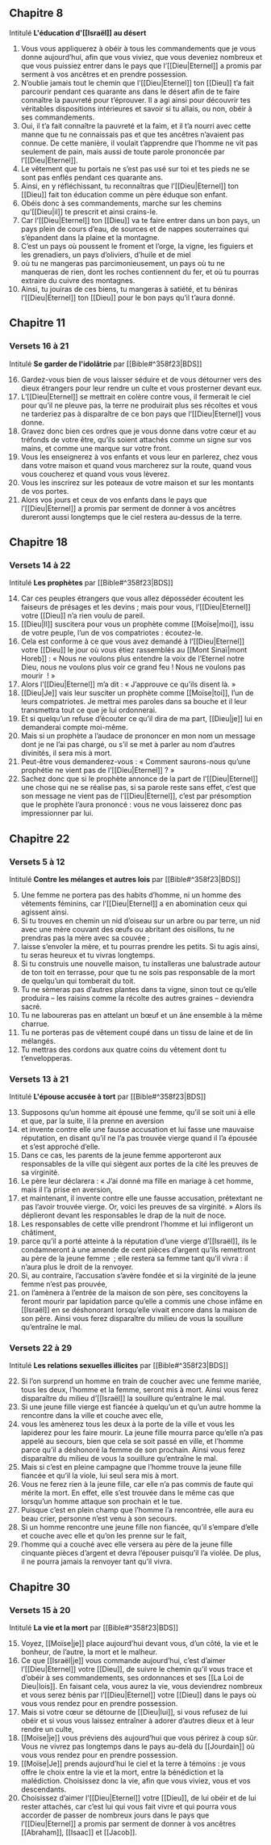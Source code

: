 ## Chapitre 8
Intitulé **L'éducation d'[[Israël]] au désert**

1) Vous vous appliquerez à obéir à tous les commandements que je vous donne aujourd’hui, afin que vous viviez, que vous deveniez nombreux et que vous puissiez entrer dans le pays que l’[[Dieu|Eternel]] a promis par serment à vos ancêtres et en prendre possession.
2) N’oublie jamais tout le chemin que l’[[Dieu|Eternel]] ton [[Dieu]] t’a fait parcourir pendant ces quarante ans dans le désert afin de te faire connaître la pauvreté pour t’éprouver. Il a agi ainsi pour découvrir tes véritables dispositions intérieures et savoir si tu allais, ou non, obéir à ses commandements.
3) Oui, il t’a fait connaître la pauvreté et la faim, et il t’a nourri avec cette manne que tu ne connaissais pas et que tes ancêtres n’avaient pas connue. De cette manière, il voulait t’apprendre que l’homme ne vit pas seulement de pain, mais aussi de toute parole prononcée par l’[[Dieu|Eternel]].
4) Le vêtement que tu portais ne s’est pas usé sur toi et tes pieds ne se sont pas enflés pendant ces quarante ans.
5) Ainsi, en y réfléchissant, tu reconnaîtras que l’[[Dieu|Eternel]] ton [[Dieu]] fait ton éducation comme un père éduque son enfant.
6) Obéis donc à ses commandements, marche sur les chemins qu’[[Dieu|il]] te prescrit et ainsi crains-le.
7) Car l’[[Dieu|Eternel]] ton [[Dieu]] va te faire entrer dans un bon pays, un pays plein de cours d’eau, de sources et de nappes souterraines qui s’épandent dans la plaine et la montagne.
8) C’est un pays où poussent le froment et l’orge, la vigne, les figuiers et les grenadiers, un pays d’oliviers, d’huile et de miel
9) où tu ne mangeras pas parcimonieusement, un pays où tu ne manqueras de rien, dont les roches contiennent du fer, et où tu pourras extraire du cuivre des montagnes.
10) Ainsi, tu jouiras de ces biens, tu mangeras à satiété, et tu béniras l’[[Dieu|Eternel]] ton [[Dieu]] pour le bon pays qu’il t’aura donné.


## Chapitre 11
### Versets 16 à 21
Intitulé **Se garder de l'idolâtrie** par [[Bible#^358f23|BDS]]

16) Gardez-vous bien de vous laisser séduire et de vous détourner vers des dieux étrangers pour leur rendre un culte et vous prosterner devant eux.
17) L’[[Dieu|Eternel]] se mettrait en colère contre vous, il fermerait le ciel pour qu’il ne pleuve pas, la terre ne produirait plus ses récoltes et vous ne tarderiez pas à disparaître de ce bon pays que l’[[Dieu|Eternel]] vous donne.
18) Gravez donc bien ces ordres que je vous donne dans votre cœur et au tréfonds de votre être, qu’ils soient attachés comme un signe sur vos mains, et comme une marque sur votre front.
19) Vous les enseignerez à vos enfants et vous leur en parlerez, chez vous dans votre maison et quand vous marcherez sur la route, quand vous vous coucherez et quand vous vous lèverez.
20) Vous les inscrirez sur les poteaux de votre maison et sur les montants de vos portes.
21) Alors vos jours et ceux de vos enfants dans le pays que l’[[Dieu|Eternel]] a promis par serment de donner à vos ancêtres dureront aussi longtemps que le ciel restera au-dessus de la terre.
## Chapitre 18
### Versets 14 à 22
Intitulé **Les prophètes** par [[Bible#^358f23|BDS]]

14) Car ces peuples étrangers que vous allez déposséder écoutent les faiseurs de présages et les devins ; mais pour vous, l’[[Dieu|Eternel]] votre [[Dieu]] n’a rien voulu de pareil.
15) [[Dieu|Il]] suscitera pour vous un prophète comme [[Moïse|moi]], issu de votre peuple, l’un de vos compatriotes : écoutez-le.
16) Cela est conforme à ce que vous avez demandé à l’[[Dieu|Eternel]] votre [[Dieu]] le jour où vous étiez rassemblés au [[Mont Sinaï|mont Horeb]] : « Nous ne voulons plus entendre la voix de l’Eternel notre Dieu, nous ne voulons plus voir ce grand feu ! Nous ne voulons pas mourir  ! »
17) Alors l’[[Dieu|Eternel]] m’a dit : « J’approuve ce qu’ils disent là. »
18) [[Dieu|Je]] vais leur susciter un prophète comme [[Moïse|toi]], l’un de leurs compatriotes. Je mettrai mes paroles dans sa bouche et il leur transmettra tout ce que je lui ordonnerai.
19) Et si quelqu’un refuse d’écouter ce qu’il dira de ma part, [[Dieu|je]] lui en demanderai compte moi-même.
20) Mais si un prophète a l’audace de prononcer en mon nom un message dont je ne l’ai pas chargé, ou s’il se met à parler au nom d’autres divinités, il sera mis à mort.
21) Peut-être vous demanderez-vous : « Comment saurons-nous qu’une prophétie ne vient pas de l’[[Dieu|Eternel]] ? »
22) Sachez donc que si le prophète annonce de la part de l’[[Dieu|Eternel]] une chose qui ne se réalise pas, si sa parole reste sans effet, c’est que son message ne vient pas de l’[[Dieu|Eternel]], c’est par présomption que le prophète l’aura prononcé : vous ne vous laisserez donc pas impressionner par lui.
## Chapitre 22
### Versets 5 à 12
Intitulé **Contre les mélanges et autres lois** par [[Bible#^358f23|BDS]]

5) Une femme ne portera pas des habits d’homme, ni un homme des vêtements féminins, car l’[[Dieu|Eternel]] a en abomination ceux qui agissent ainsi.
6) Si tu trouves en chemin un nid d’oiseau sur un arbre ou par terre, un nid avec une mère couvant des œufs ou abritant des oisillons, tu ne prendras pas la mère avec sa couvée ;
7) laisse s’envoler la mère, et tu pourras prendre les petits. Si tu agis ainsi, tu seras heureux et tu vivras longtemps.
8) Si tu construis une nouvelle maison, tu installeras une balustrade autour de ton toit en terrasse, pour que tu ne sois pas responsable de la mort de quelqu’un qui tomberait du toit.
9) Tu ne sèmeras pas d’autres plantes dans ta vigne, sinon tout ce qu’elle produira – les raisins comme la récolte des autres graines – deviendra sacré.
10) Tu ne laboureras pas en attelant un bœuf et un âne ensemble à la même charrue.
11) Tu ne porteras pas de vêtement coupé dans un tissu de laine et de lin mélangés.
12) Tu mettras des cordons aux quatre coins du vêtement dont tu t’envelopperas.
### Versets 13 à 21
Intitulé **L'épouse accusée à tort** par [[Bible#^358f23|BDS]]

13) Supposons qu’un homme ait épousé une femme, qu’il se soit uni à elle et que, par la suite, il la prenne en aversion
14) et invente contre elle une fausse accusation et lui fasse une mauvaise réputation, en disant qu’il ne l’a pas trouvée vierge quand il l’a épousée et s’est approché d’elle.
15) Dans ce cas, les parents de la jeune femme apporteront aux responsables de la ville qui siègent aux portes de la cité les preuves de sa virginité.
16) Le père leur déclarera : « J’ai donné ma fille en mariage à cet homme, mais il l’a prise en aversion,
17) et maintenant, il invente contre elle une fausse accusation, prétextant ne pas l’avoir trouvée vierge. Or, voici les preuves de sa virginité. » Alors ils déplieront devant les responsables le drap de la nuit de noce.
18) Les responsables de cette ville prendront l’homme et lui infligeront un châtiment,
19) parce qu’il a porté atteinte à la réputation d’une vierge d’[[Israël]], ils le condamneront à une amende de cent pièces d’argent qu’ils remettront au père de la jeune femme  ; elle restera sa femme tant qu’il vivra : il n’aura plus le droit de la renvoyer.
20) Si, au contraire, l’accusation s’avère fondée et si la virginité de la jeune femme n’est pas prouvée,
21) on l’amènera à l’entrée de la maison de son père, ses concitoyens la feront mourir par lapidation parce qu’elle a commis une chose infâme en [[Israël]] en se déshonorant lorsqu’elle vivait encore dans la maison de son père. Ainsi vous ferez disparaître du milieu de vous la souillure qu’entraîne le mal.
### Versets 22 à 29
Intitulé **Les relations sexuelles illicites** par [[Bible#^358f23|BDS]]

22) Si l’on surprend un homme en train de coucher avec une femme mariée, tous les deux, l’homme et la femme, seront mis à mort. Ainsi vous ferez disparaître du milieu d’[[Israël]] la souillure qu’entraîne le mal.
23) Si une jeune fille vierge est fiancée à quelqu’un et qu’un autre homme la rencontre dans la ville et couche avec elle,
24) vous les amènerez tous les deux à la porte de la ville et vous les lapiderez pour les faire mourir. La jeune fille mourra parce qu’elle n’a pas appelé au secours, bien que cela se soit passé en ville, et l’homme parce qu’il a déshonoré la femme de son prochain. Ainsi vous ferez disparaître du milieu de vous la souillure qu’entraîne le mal.
25) Mais si c’est en pleine campagne que l’homme trouve la jeune fille fiancée et qu’il la viole, lui seul sera mis à mort.
26) Vous ne ferez rien à la jeune fille, car elle n’a pas commis de faute qui mérite la mort. En effet, elle s’est trouvée dans le même cas que lorsqu’un homme attaque son prochain et le tue.
27) Puisque c’est en plein champ que l’homme l’a rencontrée, elle aura eu beau crier, personne n’est venu à son secours.
28) Si un homme rencontre une jeune fille non fiancée, qu’il s’empare d’elle et couche avec elle et qu’on les prenne sur le fait,
29) l’homme qui a couché avec elle versera au père de la jeune fille cinquante pièces d’argent et devra l’épouser puisqu’il l’a violée. De plus, il ne pourra jamais la renvoyer tant qu’il vivra.
## Chapitre 30
### Versets 15 à 20
Intitulé **La vie et la mort** par [[Bible#^358f23|BDS]]

15) Voyez, [[Moïse|je]] place aujourd’hui devant vous, d’un côté, la vie et le bonheur, de l’autre, la mort et le malheur.
16) Ce que [[Israël|je]] vous commande aujourd’hui, c’est d’aimer l’[[Dieu|Eternel]] votre [[Dieu]], de suivre le chemin qu’il vous trace et d’obéir à ses commandements, ses ordonnances et ses [[La Loi de Dieu|lois]]. En faisant cela, vous aurez la vie, vous deviendrez nombreux et vous serez bénis par l’[[Dieu|Eternel]] votre [[Dieu]] dans le pays où vous vous rendez pour en prendre possession.
17) Mais si votre cœur se détourne de [[Dieu|lui]], si vous refusez de lui obéir et si vous vous laissez entraîner à adorer d’autres dieux et à leur rendre un culte,
18) [[Moïse|je]] vous préviens dès aujourd’hui que vous périrez à coup sûr. Vous ne vivrez pas longtemps dans le pays au-delà du [[Jourdain]] où vous vous rendez pour en prendre possession.
19) [[Moïse|Je]] prends aujourd’hui le ciel et la terre à témoins : je vous offre le choix entre la vie et la mort, entre la bénédiction et la malédiction. Choisissez donc la vie, afin que vous viviez, vous et vos descendants.
20) Choisissez d’aimer l’[[Dieu|Eternel]] votre [[Dieu]], de lui obéir et de lui rester attachés, car c’est lui qui vous fait vivre et qui pourra vous accorder de passer de nombreux jours dans le pays que l’[[Dieu|Eternel]] a promis par serment de donner à vos ancêtres [[Abraham]], [[Isaac]] et [[Jacob]].